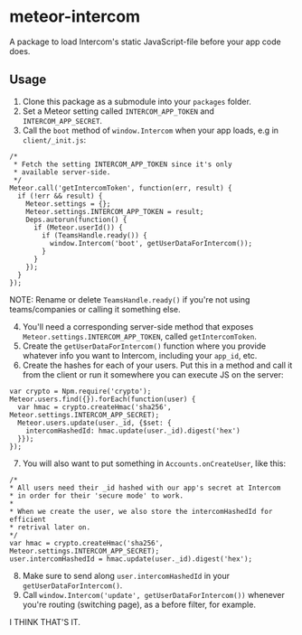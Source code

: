 meteor-intercom
===============

A package to load Intercom's static JavaScript-file before your app code does.

## Usage

1. Clone this package as a submodule into your `packages` folder.
2. Set a Meteor setting called `INTERCOM_APP_TOKEN` and `INTERCOM_APP_SECRET`.
3. Call the `boot` method of `window.Intercom` when your app loads, e.g in `client/_init.js`:

```
/*
 * Fetch the setting INTERCOM_APP_TOKEN since it's only
 * available server-side.
 */
Meteor.call('getIntercomToken', function(err, result) {
  if (!err && result) {
    Meteor.settings = {};
    Meteor.settings.INTERCOM_APP_TOKEN = result;
    Deps.autorun(function() {
      if (Meteor.userId()) {
        if (TeamsHandle.ready()) {
          window.Intercom('boot', getUserDataForIntercom());
        }
      }
    });
  }
});
```


NOTE: Rename or delete `TeamsHandle.ready()` if you're not using teams/companies or calling it something else.

4. You'll need a corresponding server-side method that exposes `Meteor.settings.INTERCOM_APP_TOKEN`, called `getIntercomToken`.
5. Create the `getUserDataForIntercom()` function where you provide whatever info you want to Intercom, including your `app_id`, etc. 
6. Create the hashes for each of your users. Put this in a method and call it from the client or run it somewhere you can execute JS on the server:

```
var crypto = Npm.require('crypto');
Meteor.users.find({}).forEach(function(user) {
  var hmac = crypto.createHmac('sha256', Meteor.settings.INTERCOM_APP_SECRET);
  Meteor.users.update(user._id, {$set: {
    intercomHashedId: hmac.update(user._id).digest('hex')
  }});
});
```    
    
7. You will also want to put something in `Accounts.onCreateUser`, like this:

```
/*
* All users need their _id hashed with our app's secret at Intercom
* in order for their 'secure mode' to work.
*
* When we create the user, we also store the intercomHashedId for efficient
* retrival later on.
*/
var hmac = crypto.createHmac('sha256', Meteor.settings.INTERCOM_APP_SECRET);
user.intercomHashedId = hmac.update(user._id).digest('hex');
```

8. Make sure to send along `user.intercomHashedId` in your `getUserDataForIntercom()`.
9. Call `window.Intercom('update', getUserDataForIntercom())` whenever you're routing (switching page), as a before filter, for example. 

I THINK THAT'S IT. 
